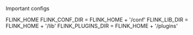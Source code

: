 Important configs

FLINK_HOME
FLINK_CONF_DIR = FLINK_HOME + '/conf'
FLINK_LIB_DIR = FLINK_HOME + '/lib'
FLINK_PLUGINS_DIR = FLINK_HOME + '/plugins'